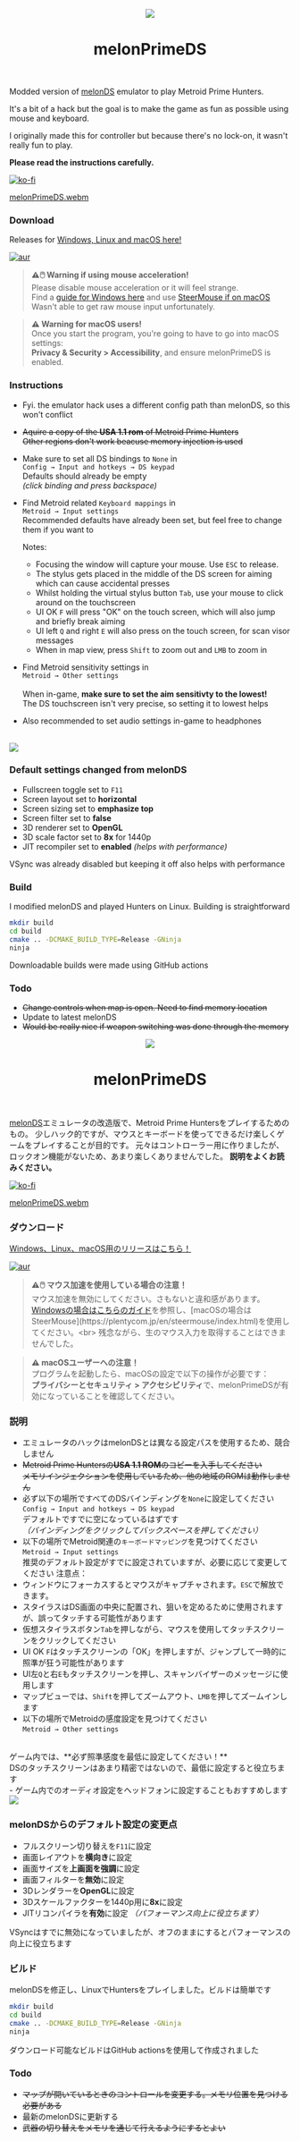 <p align="center"><img src="./res/icon/melon_128x128.png"></p>
<h1 align="center"><b>melonPrimeDS</b></h1>
<br>

Modded version of [melonDS](https://melonds.kuribo64.net/) emulator to play Metroid Prime Hunters.

It's a bit of a hack but the goal is to make the game as fun as possible using mouse and keyboard.

I originally made this for controller but because there's no lock-on, it wasn't really fun to play.

**Please read the instructions carefully.**

[![ko-fi](https://ko-fi.com/img/githubbutton_sm.svg)](https://ko-fi.com/Q5Q0MLBI)

[melonPrimeDS.webm](https://github.com/makidoll/melonPrimeDS/assets/8362329/69ab26bb-7205-451a-a11c-70a2ca0b549d)

### Download

Releases for [Windows, Linux and macOS here!](https://github.com/makidoll/melonPrimeDS/releases)

[![aur](https://img.shields.io/aur/version/melonprimeds-bin?style=flat&logo=archlinux)](https://aur.archlinux.org/packages/melonprimeds-bin)


> **⚠️🖱️ Warning if using mouse acceleration!**<br>
> Please disable mouse acceleration or it will feel strange.<br>
> Find a [guide for Windows here](https://www.lifewire.com/turn-off-mouse-acceleration-in-windows-11-5193828) and use [SteerMouse if on macOS](https://plentycom.jp/en/steermouse/index.html)<br>
> Wasn't able to get raw mouse input unfortunately.

> **⚠️ Warning for macOS users!**<br>
> Once you start the program, you're going to have to go into macOS settings:<br>
> **Privacy & Security > Accessibility**, and ensure melonPrimeDS is enabled.

### Instructions

-   Fyi. the emulator hack uses a different config path than melonDS, so this won't conflict

-   ~~Aquire a copy of the **USA 1.1 rom** of Metroid Prime Hunters~~<br>
    ~~Other regions don't work beacuse memory injection is used~~

-   Make sure to set all DS bindings to `None` in<br>
    `Config → Input and hotkeys → DS keypad`<br>
    Defaults should already be empty<br>
    _(click binding and press backspace)_

-   Find Metroid related `Keyboard mappings` in<br>
    `Metroid → Input settings`<br>
    Recommended defaults have already been set, but feel free to change them if you want to

    Notes:

    -   Focusing the window will capture your mouse. Use `ESC` to release.
    -   The stylus gets placed in the middle of the DS screen for aiming which can cause accidental presses
    -   Whilst holding the virtual stylus button `Tab`, use your mouse to click around on the touchscreen
    -   UI OK `F` will press "OK" on the touch screen, which will also jump and briefly break aiming
    -   UI left `Q` and right `E` will also press on the touch screen, for scan visor messages
    -   When in map view, press `Shift` to zoom out and `LMB` to zoom in

-   Find Metroid sensitivity settings in<br>
    `Metroid → Other settings`<br>
    <br>
    When in-game, **make sure to set the aim sensitivty to the lowest!**<br>
    The DS touchscreen isn't very precise, so setting it to lowest helps<br>
-   Also recommended to set audio settings in-game to headphones

<br>
<img src="./metroid/keyboard.png"/>

### Default settings changed from melonDS

-   Fullscreen toggle set to `F11`
-   Screen layout set to **horizontal**
-   Screen sizing set to **emphasize top**
-   Screen filter set to **false**
-   3D renderer set to **OpenGL**
-   3D scale factor set to **8x** for 1440p
-   JIT recompiler set to **enabled** _(helps with performance)_

VSync was already disabled but keeping it off also helps with performance

### Build

I modified melonDS and played Hunters on Linux. Building is straightforward

```bash
mkdir build
cd build
cmake .. -DCMAKE_BUILD_TYPE=Release -GNinja
ninja
```

Downloadable builds were made using GitHub actions

### Todo

-   ~~Change controls when map is open. Need to find memory location~~
-   Update to latest melonDS
-   ~~Would be really nice if weapon switching was done through the memory~~

<p align="center"><img src="./res/icon/melon_128x128.png"></p>
<h1 align="center"><b>melonPrimeDS</b></h1>
<br>

[melonDS](https://melonds.kuribo64.net/)エミュレータの改造版で、Metroid Prime Huntersをプレイするためのもの。
少しハック的ですが、マウスとキーボードを使ってできるだけ楽しくゲームをプレイすることが目的です。
元々はコントローラー用に作りましたが、ロックオン機能がないため、あまり楽しくありませんでした。
**説明をよくお読みください。**

[![ko-fi](https://ko-fi.com/img/githubbutton_sm.svg)](https://ko-fi.com/Q5Q0MLBI)

[melonPrimeDS.webm](https://github.com/makidoll/melonPrimeDS/assets/8362329/69ab26bb-7205-451a-a11c-70a2ca0b549d)

### ダウンロード

[Windows、Linux、macOS用のリリースはこちら！](https://github.com/makidoll/melonPrimeDS/releases)

[![aur](https://img.shields.io/aur/version/melonprimeds-bin?style=flat&logo=archlinux)](https://aur.archlinux.org/packages/melonprimeds-bin)

> **⚠️🖱️ マウス加速を使用している場合の注意！**<br>
> マウス加速を無効にしてください。さもないと違和感があります。<br>
> [Windowsの場合はこちらのガイド]([https://www.lifewire.com/turn-off-mouse-acceleration-in-windows-11-5193828](https://trlog.org/mouse-acceleration/))を参照し、[macOSの場合はSteerMouse](https://plentycom.jp/en/steermouse/index.html)を使用してください。<br>
> 残念ながら、生のマウス入力を取得することはできませんでした。

> **⚠️ macOSユーザーへの注意！**<br>
> プログラムを起動したら、macOSの設定で以下の操作が必要です：<br>
> **プライバシーとセキュリティ > アクセシビリティ**で、melonPrimeDSが有効になっていることを確認してください。

### 説明

-   エミュレータのハックはmelonDSとは異なる設定パスを使用するため、競合しません
-   ~~Metroid Prime Huntersの**USA 1.1 ROM**のコピーを入手してください~~<br>
   ~~メモリインジェクションを使用しているため、他の地域のROMは動作しません~~
-   必ず以下の場所ですべてのDSバインディングを`None`に設定してください<br>
   `Config → Input and hotkeys → DS keypad`<br>
   デフォルトですでに空になっているはずです<br>
   *（バインディングをクリックしてバックスペースを押してください）*
-   以下の場所でMetroid関連の`キーボードマッピング`を見つけてください<br>
   `Metroid → Input settings`<br>
   推奨のデフォルト設定がすでに設定されていますが、必要に応じて変更してください
   注意点：
   -   ウィンドウにフォーカスするとマウスがキャプチャされます。`ESC`で解放できます。
   -   スタイラスはDS画面の中央に配置され、狙いを定めるために使用されますが、誤ってタッチする可能性があります
   -   仮想スタイラスボタン`Tab`を押しながら、マウスを使用してタッチスクリーンをクリックしてください
   -   UI OK `F`はタッチスクリーンの「OK」を押しますが、ジャンプして一時的に照準が狂う可能性があります
   -   UI左`Q`と右`E`もタッチスクリーンを押し、スキャンバイザーのメッセージに使用します
   -   マップビューでは、`Shift`を押してズームアウト、`LMB`を押してズームインします
-   以下の場所でMetroidの感度設定を見つけてください<br>
   `Metroid → Other settings`<br>
   <br>
   ゲーム内では、**必ず照準感度を最低に設定してください！**<br>
   DSのタッチスクリーンはあまり精密ではないので、最低に設定すると役立ちます<br>
-   ゲーム内でのオーディオ設定をヘッドフォンに設定することもおすすめします

<br>

<img src="./metroid/keyboard.png"/>

### melonDSからのデフォルト設定の変更点

-   フルスクリーン切り替えを`F11`に設定
-   画面レイアウトを**横向き**に設定
-   画面サイズを**上画面を強調**に設定
-   画面フィルターを**無効**に設定
-   3Dレンダラーを**OpenGL**に設定
-   3Dスケールファクターを1440p用に**8x**に設定
-   JITリコンパイラを**有効**に設定 *（パフォーマンス向上に役立ちます）*

VSyncはすでに無効になっていましたが、オフのままにするとパフォーマンスの向上に役立ちます

### ビルド

melonDSを修正し、LinuxでHuntersをプレイしました。ビルドは簡単です

```bash
mkdir build
cd build
cmake .. -DCMAKE_BUILD_TYPE=Release -GNinja
ninja
```

ダウンロード可能なビルドはGitHub actionsを使用して作成されました

### Todo

-   ~~マップが開いているときのコントロールを変更する。メモリ位置を見つける必要がある~~
-   最新のmelonDSに更新する
-   ~~武器の切り替えをメモリを通じて行えるようにするとよい~~
